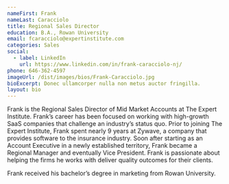 ```yaml
---
nameFirst: Frank
nameLast: Caracciolo
title: Regional Sales Director
education: B.A., Rowan University
email: fcaracciolo@expertinstitute.com
categories: Sales
social:
  - label: LinkedIn
    url: https://www.linkedin.com/in/frank-caracciolo-nj/
phone: 646-362-4597
imageUrl: /dist/images/bios/Frank-Caracciolo.jpg
bioExcerpt: Donec ullamcorper nulla non metus auctor fringilla.
layout: bio
---
```


<p>Frank is the Regional Sales Director of Mid Market Accounts at The Expert Institute. Frank’s career has been focused on working with high-growth SaaS companies that challenge an industry’s status quo. Prior to joining The Expert Institute, Frank spent nearly 9 years at Zywave, a company that provides software to the insurance industry. Soon after starting as an Account Executive in a newly established territory, Frank became a Regional Manager and eventually Vice President. Frank is passionate about helping the firms he works with deliver quality outcomes for their clients.</p>

<p>Frank received his bachelor’s degree in marketing from Rowan University.</p>
